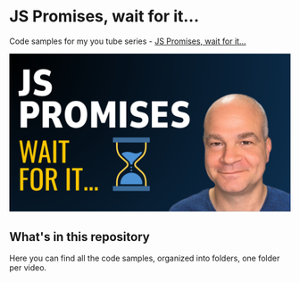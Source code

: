 # JS Promises, wait for it...
Code samples for my you tube series - [JS Promises, wait for it...](https://www.youtube.com/playlist?list=PLQABqXxilUEZKT8OpWa9ba0AFs1kP3eXo)

![thumbnail](./images/thumbnail.png)

## What's in this repository
Here you can find all the code samples, organized into folders, one folder per video.